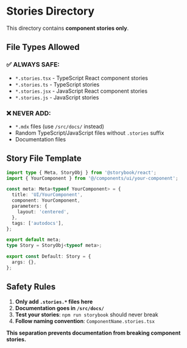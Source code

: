 # Stories Directory

This directory contains **component stories only**.

## File Types Allowed

### ✅ **ALWAYS SAFE:**
- `*.stories.tsx` - TypeScript React component stories
- `*.stories.ts` - TypeScript stories  
- `*.stories.jsx` - JavaScript React component stories
- `*.stories.js` - JavaScript stories

### ❌ **NEVER ADD:**
- `*.mdx` files (use `/src/docs/` instead)
- Random TypeScript/JavaScript files without `.stories` suffix
- Documentation files

## Story File Template

```typescript
import type { Meta, StoryObj } from '@storybook/react';
import { YourComponent } from '@/components/ui/your-component';

const meta: Meta<typeof YourComponent> = {
  title: 'UI/YourComponent',
  component: YourComponent,
  parameters: {
    layout: 'centered',
  },
  tags: ['autodocs'],
};

export default meta;
type Story = StoryObj<typeof meta>;

export const Default: Story = {
  args: {},
};
```

## Safety Rules

1. **Only add `.stories.*` files here**
2. **Documentation goes in `/src/docs/`**  
3. **Test your stories**: `npm run storybook` should never break
4. **Follow naming convention**: `ComponentName.stories.tsx`

**This separation prevents documentation from breaking component stories.**